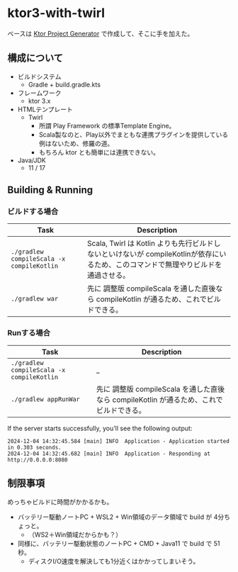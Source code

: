 # ktor3-with-twirl

ベースは [Ktor Project Generator](https://start.ktor.io) で作成して、そこに手を加えた。

## 構成について

* ビルドシステム
  * Gradle + build.gradle.kts
* フレームワーク
  * ktor 3.x
* HTMLテンプレート
  * Twirl
    * 所謂 Play Framework の標準Template Engine。
    * Scala製なのと、Play以外でまともな連携プラグインを提供している例はないため、修羅の道。
    * もちろん ktor とも簡単には連携できない。
* Java/JDK
  * 11 / 17

## Building & Running

### ビルドする場合

| Task                                      | Description                                                                         |
|-------------------------------------------|-------------------------------------------------------------------------------------|
| `./gradlew compileScala -x compileKotlin` | Scala, Twirl は Kotlin よりも先行ビルドしないといけないが compileKotlinが依存にいるため、このコマンドで無理やりビルドを通過させる。 |
| `./gradlew war`                           | 先に 調整版 compileScala を通した直後なら compileKotlin が通るため、これでビルドできる。                         |

### Runする場合

| Task                                      | Description                                                 |
|-------------------------------------------|-------------------------------------------------------------|
| `./gradlew compileScala -x compileKotlin` | _                                                           |
| `./gradlew appRunWar`                     | 先に 調整版 compileScala を通した直後なら compileKotlin が通るため、これでビルドできる。 |

If the server starts successfully, you'll see the following output:

```
2024-12-04 14:32:45.584 [main] INFO  Application - Application started in 0.303 seconds.
2024-12-04 14:32:45.682 [main] INFO  Application - Responding at http://0.0.0.0:8080
```

## 制限事項

めっちゃビルドに時間がかかるかも。

* バッテリー駆動ノートPC + WSL2 + Win領域のデータ領域で build が 4分ちょっと。
  * （WS2＋Win領域だからかも？）
* 同様に、バッテリー駆動状態のノートPC + CMD + Java11 で build で 51秒。
  * ディスクI/O速度を解決しても1分近くはかかってしまいそう。
